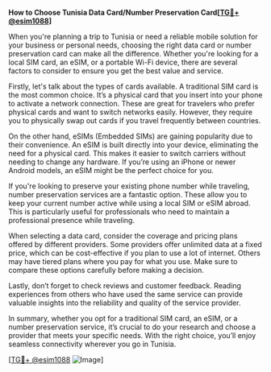 **How to Choose Tunisia Data Card/Number Preservation Card[[TG💪+ @esim1088](https://t.me/s/esim1088)]**

When you're planning a trip to Tunisia or need a reliable mobile solution for your business or personal needs, choosing the right data card or number preservation card can make all the difference. Whether you're looking for a local SIM card, an eSIM, or a portable Wi-Fi device, there are several factors to consider to ensure you get the best value and service.

Firstly, let's talk about the types of cards available. A traditional SIM card is the most common choice. It’s a physical card that you insert into your phone to activate a network connection. These are great for travelers who prefer physical cards and want to switch networks easily. However, they require you to physically swap out cards if you travel frequently between countries.

On the other hand, eSIMs (Embedded SIMs) are gaining popularity due to their convenience. An eSIM is built directly into your device, eliminating the need for a physical card. This makes it easier to switch carriers without needing to change any hardware. If you’re using an iPhone or newer Android models, an eSIM might be the perfect choice for you.

If you're looking to preserve your existing phone number while traveling, number preservation services are a fantastic option. These allow you to keep your current number active while using a local SIM or eSIM abroad. This is particularly useful for professionals who need to maintain a professional presence while traveling.

When selecting a data card, consider the coverage and pricing plans offered by different providers. Some providers offer unlimited data at a fixed price, which can be cost-effective if you plan to use a lot of internet. Others may have tiered plans where you pay for what you use. Make sure to compare these options carefully before making a decision.

Lastly, don’t forget to check reviews and customer feedback. Reading experiences from others who have used the same service can provide valuable insights into the reliability and quality of the service provider.

In summary, whether you opt for a traditional SIM card, an eSIM, or a number preservation service, it’s crucial to do your research and choose a provider that meets your specific needs. With the right choice, you’ll enjoy seamless connectivity wherever you go in Tunisia.

[[TG💪+ @esim1088](https://t.me/s/esim1088) ![Image](https://i.postimg.cc/Y0z9fWf4/image.png)]